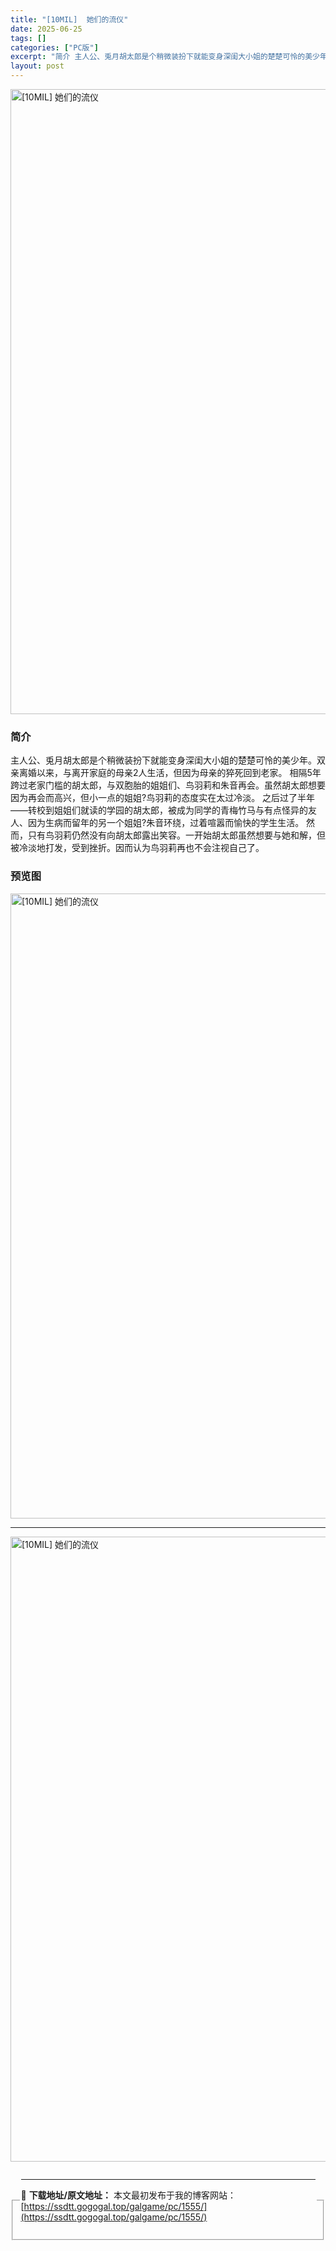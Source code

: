```yaml
---
title: "[10MIL]  她们的流仪"
date: 2025-06-25
tags: []
categories: ["PC版"]
excerpt: "简介 主人公、兎月胡太郎是个稍微装扮下就能变身深闺大小姐的楚楚可怜的美少年。双亲离婚以来，与离开家庭的母亲2人生活，但因为母亲的猝死回到老家。 相隔5年跨过老家门槛的胡太郎，与双胞胎的姐姐们、鸟羽莉和朱音再会。虽然胡太郎想要因为再会而高兴，但小一点的姐姐?鸟羽莉的态度实在太过冷淡。 之后过了半年——&hellip;"
layout: post
---
```



<p><img decoding="async"   src="https://ssdtt.gogogal.top/wp-content/uploads/2025/06/bede0-00.webp" loading="lazy" alt="[10MIL]  她们的流仪" style="display: block; margin-left: auto; margin-right: auto; width: 1000px;" /></p>
<div>
<h3>简介</h3>
</p></div>
<p>主人公、兎月胡太郎是个稍微装扮下就能变身深闺大小姐的楚楚可怜的美少年。双亲离婚以来，与离开家庭的母亲2人生活，但因为母亲的猝死回到老家。 相隔5年跨过老家门槛的胡太郎，与双胞胎的姐姐们、鸟羽莉和朱音再会。虽然胡太郎想要因为再会而高兴，但小一点的姐姐?鸟羽莉的态度实在太过冷淡。 之后过了半年——转校到姐姐们就读的学园的胡太郎，被成为同学的青梅竹马与有点怪异的友人、因为生病而留年的另一个姐姐?朱音环绕，过着喧嚣而愉快的学生生活。 然而，只有鸟羽莉仍然没有向胡太郎露出笑容。一开始胡太郎虽然想要与她和解，但被冷淡地打发，受到挫折。因而认为鸟羽莉再也不会注视自己了。</p>
<h3>预览图</h3>
<p><img decoding="async"   src="https://ssdtt.gogogal.top/wp-content/uploads/2025/06/8cee2-01.webp" loading="lazy" alt="[10MIL]  她们的流仪" style="display: block; margin-left: auto; margin-right: auto; width: 1000px;" /></p>
<hr />
<p><img decoding="async"   src="https://ssdtt.gogogal.top/wp-content/uploads/2025/06/45dc7-02.webp" loading="lazy" alt="[10MIL]  她们的流仪" style="display: block; margin-left: auto; margin-right: auto; width: 1000px;" /></p>
<div></div>
<fieldset>
<legend>


---
📖 **下载地址/原文地址：** 本文最初发布于我的博客网站：[https://ssdtt.gogogal.top/galgame/pc/1555/](https://ssdtt.gogogal.top/galgame/pc/1555/)
